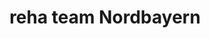 ---
title: "reha team Nordbayern"
url: /neumarkt-in-der-oberpfalz/reha-team-nordbayern/
shop: Sanitätshaus
---